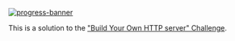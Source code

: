 [![progress-banner](https://backend.codecrafters.io/progress/http-server/02ae0321-82f8-4d92-a1e5-baf97014f684)](https://app.codecrafters.io/courses/http-server/overview)

This is a solution to the
["Build Your Own HTTP server" Challenge](https://app.codecrafters.io/courses/http-server/overview).
